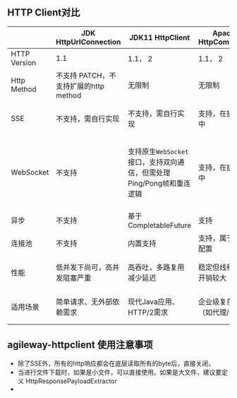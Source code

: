 ## HTTP Client对比

|              | JDK  HttpUrlConnection                | JDK11 HttpClient                                             | Apache HttpComponent          | OKHttp3                                                     | Netty HttpCodec                                        | Jetty Client                                                 |
| ------------ | ------------------------------------- | ------------------------------------------------------------ | ----------------------------- | ----------------------------------------------------------- | ------------------------------------------------------ | ------------------------------------------------------------ |
| HTTP Version | 1.1                                   | 1.1， 2                                                      | 1.1， 2                       | 1.1， 2                                                     | 1.1， 2                                                | 1.1， 2                                                      |
| Http Method  | 不支持 PATCH，不支持扩展的http method | 无限制                                                       | 无限制                        | 无限制                                                      | 无限制                                                 | 无限制                                                       |
| SSE          | 不支持，需自行实现                    | 不支持，需自行实现                                           | 支持，在扩展库中              | 原生支持`EventSource` API                                   | 不支持，但可通过`HttpObjectAggregator`处理分块传输实现 | 提供`EventSource`接口                                        |
| WebSocket    | 不支持                                | 支持原生`WebSocket`接口，支持双向通信，但需处理Ping/Pong帧和重连逻辑 | 支持，在扩展库中              | 原生`WebSocket` API，自动分帧、支持二进制数据，心跳机制完善 | 支持，通过`WebSocketServerProtocolHandler`处理协议升级 | 原生`WebSocketClient`，与Jetty服务器无缝集成，支持RFC6455协议 |
| 异步         | 不支持                                | 基于CompletableFuture                                        | 支持                          | 原生支持                                                    | 原生支持，基于event                                    | 基于NIO非阻塞                                                |
| 连接池       | 不支持                                | 内置支持                                                     | 支持，属于高级配置            | 智能复用                                                    | 需自定义实现                                           | 支持                                                         |
| 性能         | 低并发下尚可，高并发阻塞严重          | 高吞吐，多路复用减少延迟                                     | 稳定但线程模型开销较大        | 连接复用+GZIP透明压缩                                       | 极致性能（事件驱动）                                   | 高并发低延迟                                                 |
| 适用场景     | 简单请求、无外部依赖需求              | 现代Java应用、HTTP/2需求                                     | 企业级复杂功能（如代理/认证） | Android/高性能服务                                          | 自定义协议/网关开发                                    | 高并发服务/WebSocket实时通信                                 |

## agileway-httpclient 使用注意事项

+ 除了SSE外，所有的http响应都会在底层读取所有的byte后，直接关闭，
+ 当进行文件下载时，如果是小文件，可以直接使用。如果是大文件，建议要定义 HttpResponsePayloadExtractor
+